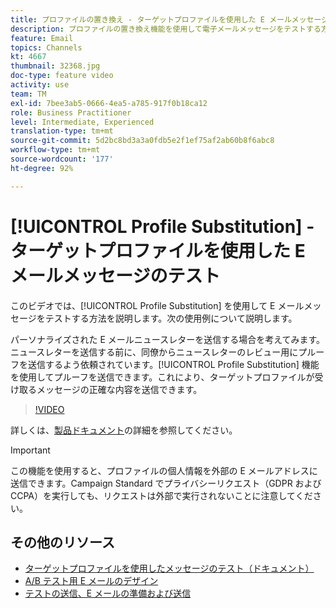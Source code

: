 ```yaml
---
title: プロファイルの置き換え - ターゲットプロファイルを使用した E メールメッセージのテスト
description: プロファイルの置き換え機能を使用して電子メールメッセージをテストする方法を説明します。
feature: Email  
topics: Channels
kt: 4667
thumbnail: 32368.jpg
doc-type: feature video
activity: use
team: TM
exl-id: 7bee3ab5-0666-4ea5-a785-917f0b18ca12
role: Business Practitioner
level: Intermediate, Experienced
translation-type: tm+mt
source-git-commit: 5d2bc8bd3a3a0fdb5e2f1ef75af2ab60b8f6abc8
workflow-type: tm+mt
source-wordcount: '177'
ht-degree: 92%

---
```


# [!UICONTROL Profile Substitution] - ターゲットプロファイルを使用した E メールメッセージのテスト

このビデオでは、[!UICONTROL Profile Substitution] を使用して E メールメッセージをテストする方法を説明します。次の使用例について説明します。

パーソナライズされた E メールニュースレターを送信する場合を考えてみます。ニュースレターを送信する前に、同僚からニュースレターのレビュー用にプルーフを送信するよう依頼されています。[!UICONTROL Profile Substitution] 機能を使用してプルーフを送信できます。これにより、ターゲットプロファイルが受け取るメッセージの正確な内容を送信できます。

>[!VIDEO](https://video.tv.adobe.com/v/32368?quality=12)

詳しくは、[製品ドキュメント](https://docs.adobe.com/content/help/ja-JP/campaign-standard/using/testing-and-sending/preparing-and-testing-messages/testing-messages-using-target.translate.html)の詳細を参照してください。

>[!IMPORTANT]
>
>この機能を使用すると、プロファイルの個人情報を外部の E メールアドレスに送信できます。Campaign Standard でプライバシーリクエスト（GDPR および CCPA）を実行しても、リクエストは外部で実行されないことに注意してください。

## その他のリソース

* [ターゲットプロファイルを使用したメッセージのテスト（ドキュメント）](https://docs.adobe.com/content/help/en/campaign-standard/using/testing-and-sending/preparing-and-testing-messages/testing-messages-using-target.html)
* [A/B テスト用 E メールのデザイン](/help/communication-channels/email/a-b-testing.md)
* [テストの送信、E メールの準備および送信](/help/communication-channels/email/sending-test-preparing-sending-email.md)
